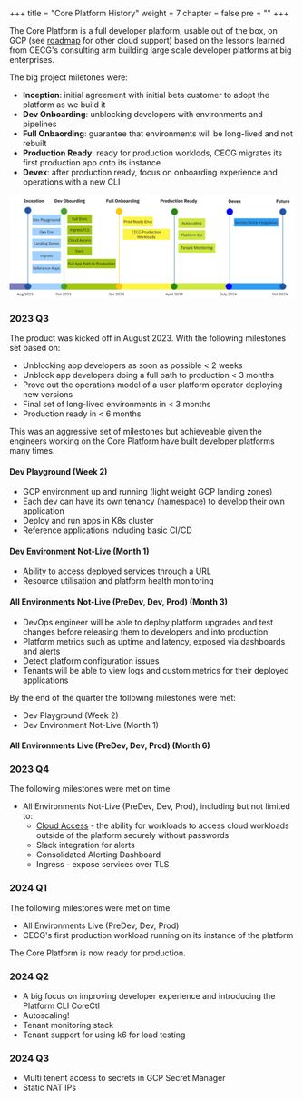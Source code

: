 +++
title = "Core Platform History"
weight = 7
chapter = false
pre = ""
+++

The Core Platform is a full developer platform, usable out of the box, on GCP (see [roadmap](../roadmap/) for other cloud support) based on the lessons learned from CECG's consulting arm building large scale developer platforms at big enterprises.

The big project miletones were:

* **Inception**: initial agreement with initial beta customer to adopt the platform as we build it
* **Dev Onboarding**: unblocking developers with environments and pipelines
* **Full Onbaording**: guarantee that environments will be long-lived and not rebuilt
* **Production Ready**: ready for production worklods, CECG migrates its first production app onto its instance
* **Devex**: after production ready, focus on onboarding experience and operations with a new CLI

![timeline.png](timeline.png)

### 2023 Q3

The product was kicked off in August 2023. With the following milestones set based on:

* Unblocking app developers as soon as possible < 2 weeks
* Unblock app developers doing a full path to production < 3 months
* Prove out the operations model of a user platform operator deploying new versions
* Final set of long-lived environments in < 3 months
* Production ready in < 6 months

This was an aggressive set of milestones but achieveable given the engineers working on the Core Platform have built
developer platforms many times.

#### Dev Playground (Week 2)

* GCP environment up and running (light weight GCP landing zones)
* Each dev can have its own tenancy (namespace) to develop their own application
* Deploy and run apps in K8s cluster
* Reference applications including basic CI/CD

#### Dev Environment Not-Live (Month 1)

* Ability to access deployed services through a URL
* Resource utilisation and platform health monitoring

#### All Environments Not-Live (PreDev, Dev, Prod) (Month 3)

* DevOps engineer will be able to deploy platform upgrades and test changes before releasing them to developers and into production
* Platform metrics such as uptime and latency, exposed via dashboards and alerts
* Detect platform configuration issues
* Tenants will be able to view logs and custom metrics for their deployed applications

By the end of the quarter the following milestones were met:

* Dev Playground (Week 2)
* Dev Environment Not-Live (Month 1)

#### All Environments Live (PreDev, Dev, Prod) (Month 6)

### 2023 Q4

The following milestones were met on time:

* All Environments Not-Live (PreDev, Dev, Prod), including but not limited to:
  * [Cloud Access](/reference/accessing-cloud-infra/) - the ability for workloads to access cloud workloads outside of the   platform securely without passwords
  * Slack integration for alerts
  * Consolidated Alerting Dashboard
  * Ingress - expose services over TLS

### 2024 Q1

The following milestones were met on time:

* All Environments Live (PreDev, Dev, Prod)
* CECG's first production workload running on its instance of the platform

The Core Platform is now ready for production.

### 2024 Q2

* A big focus on improving developer experience and introducing the Platform CLI CoreCtl
* Autoscaling!
* Tenant monitoring stack
* Tenant support for using k6 for load testing

### 2024 Q3

* Multi tenent access to secrets in GCP Secret Manager
* Static NAT IPs
